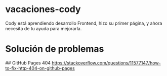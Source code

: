 # vacaciones-cody
Cody está aprendiendo desarrollo Frontend, hizo su primer página, y ahora necesita de tu ayuda para mejorarla.


# Solución de problemas

## GitHub Pages 404
https://stackoverflow.com/questions/11577147/how-to-fix-http-404-on-github-pages